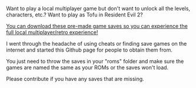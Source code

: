 Want to play a local multiplayer game but don't want to unlock all the levels, characters, etc.? 
Want to play as Tofu in Resident Evil 2? 

[You can download these pre-made game saves so you can experience the full local multiplayer/retro experience! ](https://github.com/madmodder123/retropie_saves)

I went through the headache of using cheats or finding save games on the internet and started this Github page for people to obtain them from.

You just need to throw the saves in your "roms" folder and make sure the games are named the same as your ROMs or the saves won't load.

Please contribute if you have any saves that are missing.

